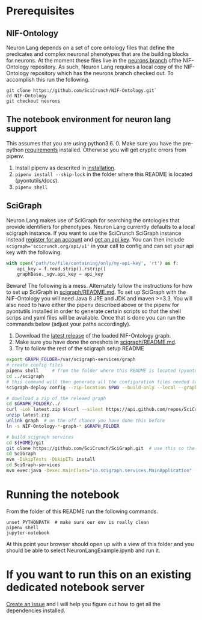 # Prerequisites
## NIF-Ontology
Neuron Lang depends on a set of core ontology files that define the
predicates and complex neuronal phenotypes that are the building blocks
for neurons. At the moment these files live in the
[neurons branch](https://github.com/SciCrunch/NIF-Ontology/tree/neurons)
ofthe NIF-Ontology repository. As such, Neuron Lang requires a local copy
of the NIF-Ontology repository which has the neurons branch checked out.
To accomplish this run the following.
```
git clone https://github.com/SciCrunch/NIF-Ontology.git`
cd NIF-Ontology
git checkout neurons
```

## The notebook environment for neuron lang support
This assumes that you are using python3.6.
0. Make sure you have the pre-python [requirements](../README.md#requirements) installed.
Otherwise you will get cryptic errors from pipenv.
1. Install pipenv as descrited in [installation](../README.md#installtion).
2. `pipenv install --skip-lock` in the folder where this README is located (pyontutils/docs).
3. `pipenv shell`

## SciGraph
Neuron Lang makes use of SciGraph for searching the ontologies that
provide identifiers for phenotypes. Neuron Lang currently defaults to
a local scigraph instance. If you want to use the SciCrunch SciGraph
instance instead [register for an account](https://scicrunch.org/register)
and [get an api key](https://scicrunch.org/account/developer). You can
then include `scigraph='scicrunch.org/api/v1'` in your call to config and
can set your api key with the following.
``` python
with open('path/to/file/containing/only/my-api-key', 'rt') as f:
	api_key = f.read.strip().rstrip()
	graphBase._sgv.api_key = api_key
```

Beware! The following is a mess.
Alternately follow the instructions for how to set up SciGraph in
[scigraph/README.md]('../scigraph/README.md'). To set up SciGraph with
the NIF-Ontology you will need Java 8 JRE and JDK and maven >=3.3. You
will also need to have either the pipenv described above or the pipenv
for pyontutils installed in order to generate certain scripts so that
the shell scrips and yaml files will be available. Once that is done
you can run the commands below (adjust your paths accordingly).

1. Download the [latest release](https://github.com/SciCrunch/NIF-Ontology/releases/latest)
of the loaded NIF-Ontology graph.
2. Make sure you have done the oneshots in [scigraph/README.md]('../scigraph/README.md').
3. Try to follow the rest of the scigraph setup README
``` bash
export GRAPH_FOLDER=/var/scigraph-services/graph
# create config files
pipenv shell     # from the folder where this README is located (pyontutils/docs/../scigraph)
cd ../scigraph
# this command will then generate all the configuration files needed (wow does this need to be reworked)
scigraph-deploy config --zip-location $PWD --build-only --local --graph-folder $GRAPH_FOLDER --local --build-user $USER --services-user $USER $HOSTNAME $HOSTNAME

# download a zip of the releaed graph
cd $GRAPH_FOLDER/../
curl -Lok latest.zip $(curl --silent https://api.github.com/repos/SciCrunch/NIF-Ontology/releases/latest | awk '/browser_download_url/ { print $2 }' | sed 's/"//g')
unzip latest.zip
unlink graph  # on the off chance you have done this before
ln -s NIF-Ontology-*-graph-* $GRAPH_FOLDER

# build scigraph services
cd ${HOME}/git
git clone https://github.com/SciCrunch/SciGraph.git  # use this so the version matches on the version that loaded the graph
cd SciGraph
mvn -DskipTests -DskipITs install
cd SciGraph-services
mvn exec:java -Dexec.mainClass="io.scigraph.services.MainApplication" -Dexec.args="server ${HOME}/git/pyontutils/scigraph/services.yaml"
```

# Running the notebook
From the folder of this README run the following commands.
```
unset PYTHONPATH  # make sure our env is really clean
pipenv shell
jupyter-notebook
```
At this point your browser should open up with a view of this folder
and you should be able to select NeuronLangExample.ipynb and run it.

# If you want to run this on an existing dedicated notebook server
[Create an issue](https://github.com/tgbugs/pyontutils/issues/new)
and I will help you figure out how to get all the dependencies installed.
